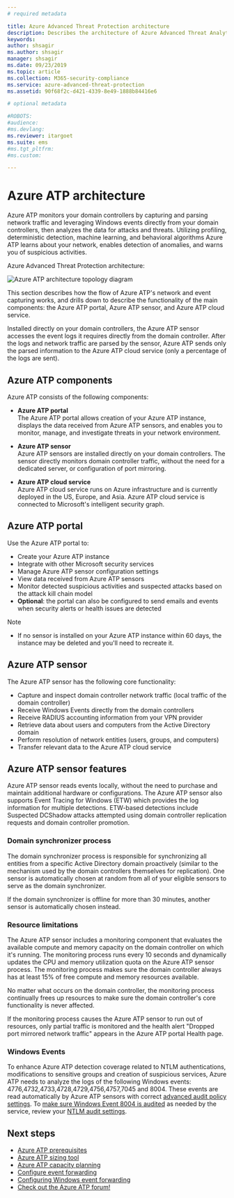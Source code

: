 ```yaml
---
# required metadata

title: Azure Advanced Threat Protection architecture
description: Describes the architecture of Azure Advanced Threat Analytics (ATP)
keywords:
author: shsagir
ms.author: shsagir
manager: shsagir
ms.date: 09/23/2019
ms.topic: article
ms.collection: M365-security-compliance
ms.service: azure-advanced-threat-protection
ms.assetid: 90f68f2c-d421-4339-8e49-1888b84416e6

# optional metadata

#ROBOTS:
#audience:
#ms.devlang:
ms.reviewer: itargoet
ms.suite: ems
#ms.tgt_pltfrm:
#ms.custom:

---
```



# Azure ATP architecture

Azure ATP monitors your domain controllers by capturing and parsing network traffic and leveraging Windows events directly from your domain controllers, then analyzes the data for attacks and threats. Utilizing profiling, deterministic detection, machine learning, and behavioral algorithms Azure ATP learns about your network, enables detection of anomalies, and warns you of suspicious activities.

Azure Advanced Threat Protection architecture:

![Azure ATP architecture topology diagram](media/atp-architecture-topology.png)

This section describes how the flow of Azure ATP's network and event capturing works, and drills down to describe the functionality of the main components: the Azure ATP portal, Azure ATP sensor, and Azure ATP cloud service. 

Installed directly on your domain controllers, the Azure ATP sensor accesses the event logs it requires directly from the domain controller. After the logs and network traffic are parsed by the sensor, Azure ATP sends only the parsed information to the Azure ATP cloud service (only a percentage of the logs are sent). 

## Azure ATP components
Azure ATP consists of the following components:

-    **Azure ATP portal** <br>
The Azure ATP portal allows creation of your Azure ATP instance, displays the data received from Azure ATP sensors, and enables you to monitor, manage, and investigate threats in your network environment.  
-   **Azure ATP sensor**<br>
Azure ATP sensors are installed directly on your domain controllers. The sensor directly monitors domain controller traffic, without the need for a dedicated server, or configuration of port mirroring.

-   **Azure ATP cloud service**<br>
Azure ATP cloud service runs on Azure infrastructure and is currently deployed in the US, Europe, and Asia. Azure ATP cloud service is connected to Microsoft's intelligent security graph. 

## Azure ATP portal 
Use the Azure ATP portal to:
- Create your Azure ATP instance
- Integrate with other Microsoft security services 
- Manage Azure ATP sensor configuration settings 
- View data received from Azure ATP sensors
- Monitor detected suspicious activities and suspected attacks based on the attack kill chain model
- **Optional**: the portal can also be configured to send emails and events when security alerts or health issues are detected

> [!NOTE]
> - If no sensor is installed on your Azure ATP instance within 60 days, the instance may be deleted and you'll need to recreate it.

## Azure ATP sensor
The Azure ATP sensor has the following core functionality:
- Capture and inspect domain controller network traffic (local traffic of the domain controller)
- Receive Windows Events directly from the domain controllers 
- Receive RADIUS accounting information from your VPN provider
- Retrieve data about users and computers from the Active Directory domain
- Perform resolution of network entities (users, groups, and computers)
- Transfer relevant data to the Azure ATP cloud service

 
## Azure ATP sensor features

Azure ATP sensor reads events locally, without the need to purchase and maintain additional hardware or configurations. The Azure ATP sensor also supports Event Tracing for Windows (ETW) which provides the log information for multiple detections. ETW-based detections include Suspected DCShadow attacks attempted using domain controller replication requests and domain controller promotion.

### Domain synchronizer process

The domain synchronizer process is responsible for synchronizing all entities from a specific Active Directory domain proactively (similar to the mechanism used by the domain controllers themselves for replication). One sensor is automatically chosen at random from all of your eligible sensors to serve as the domain synchronizer. 

If the domain synchronizer is offline for more than 30 minutes, another sensor is automatically chosen instead. 
    
### Resource limitations

The Azure ATP sensor includes a monitoring component that evaluates the available compute and memory capacity on the domain controller on which it's running. The monitoring process runs every 10 seconds and dynamically updates the CPU and memory utilization quota on the Azure ATP sensor process. The monitoring process makes sure the domain controller always has at least 15% of free compute and memory resources available.

No matter what occurs on the domain controller, the monitoring process continually frees up resources to make sure the domain controller's core functionality is never affected.

If the monitoring process causes the Azure ATP sensor to run out of resources, only partial traffic is monitored and the health alert "Dropped port mirrored network traffic" appears in the Azure ATP portal Health page.

### Windows Events

To enhance Azure ATP detection coverage related to NTLM authentications, modifications to sensitive groups and creation of suspicious services, Azure ATP needs to analyze the logs of the following Windows events: 4776,4732,4733,4728,4729,4756,4757,7045 and 8004. These events are read automatically by Azure ATP sensors with correct [advanced audit policy settings](atp-advanced-audit-policy.md). To [make sure Windows Event 8004 is audited](configure-windows-event-collection.md#ntlm-authentication-using-windows-event-8004) as needed by the service, review your [NTLM audit settings](https://blogs.technet.microsoft.com/askds/2009/10/08/ntlm-blocking-and-you-application-analysis-and-auditing-methodologies-in-windows-7/).

## Next steps

- [Azure ATP prerequisites](atp-prerequisites.md)
- [Azure ATP sizing tool](https://aka.ms/trisizingtool)
- [Azure ATP capacity planning](atp-capacity-planning.md)
- [Configure event forwarding](configure-event-forwarding.md)
- [Configuring Windows event forwarding](configure-event-forwarding.md)
- [Check out the Azure ATP forum!](https://aka.ms/azureatpcommunity)
